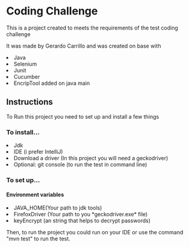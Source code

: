 <h1>Coding Challenge</h1>


This is a project created to meets the requirements of the test coding challenge

It was made by Gerardo Carrillo and was created on base with

<li>Java</li>

<li>Selenium</li>

<li>Junit</li>

<li>Cucumber</li>

<li>EncripTool added on java main</li>

<h2>Instructions</h2>

To Run this project you need to set up and install a few things



<h3>To install...</h3>

<li>Jdk</li>

<li>IDE (i prefer IntelliJ)</li>

<li>Download a driver (In this project you will need a geckodriver)</li>

<li>Optional: git console (to run the test in command line)</li>



<h3>To set up...</h3>

<h4>Environment variables</h4> 

<li>JAVA_HOME(Your path to jdk tools)</li>

<li>FirefoxDriver (Your path to you *geckodriver.exe* file)</li>

<li>keyEncrypt (an string that helps to decrypt passwords)</li>




Then, to run the project you could run on your IDE or use the 
command "mvn test" to run the test.
